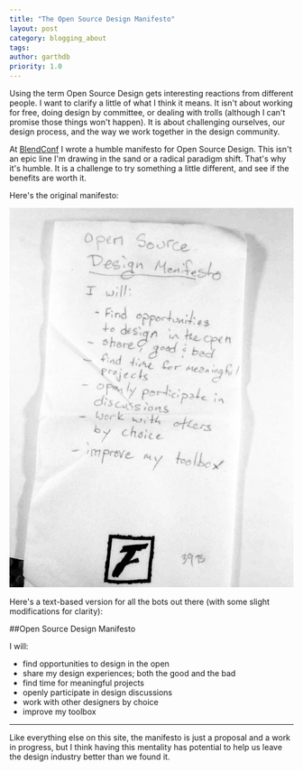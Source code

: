 ```yaml
---
title: "The Open Source Design Manifesto"
layout: post
category: blogging_about
tags:
author: garthdb
priority: 1.0
---
```


Using the term Open Source Design gets interesting reactions from different people. I want to clarify a little of what I think it means. It isn't about working for free, doing design by committee, or dealing with trolls (although I can't promise those things won't happen).  It is about challenging ourselves, our design process, and the way we work together in the design community.

At [BlendConf](http://blendconf.com/) I wrote a humble manifesto for Open Source Design. This isn't an epic line I'm drawing in the sand or a radical paradigm shift. That's why it's humble. It is a challenge to try something a little different, and see if the benefits are worth it.

Here's the original manifesto:

[![The Manifesto](/img/manifesto@2X.jpg)](/img/manifesto@2X.jpg)

Here's a text-based version for all the bots out there (with some slight modifications for clarity):

##Open Source Design Manifesto

I will:

* find opportunities to design in the open
* share my design experiences; both the good and the bad
* find time for meaningful projects
* openly participate in design discussions
* work with other designers by choice
* improve my toolbox

---

Like everything else on this site, the manifesto is just a proposal and a work in progress, but I think having this mentality has potential to help us leave the design industry better than we found it.
